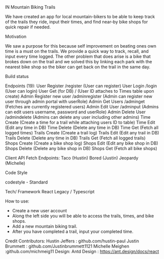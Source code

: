 IN Mountain Biking Trails

We have created an app for local mountain-bikers to be able to keep track of the trails they ride, input their times, and find near-by bike shops for quick repair if needed. 

Motivation

We saw a purpose for this because self improvement on beating ones own time is a must on the trails. We provide a quick way to track, recall, and input every time logged. The other problem that does arise is a bike that brokes down on the trail and we solved this by linking each park with the nearest bike shop so the biker can get back on the trail in the same day. 

Build status

Endpoints (19):
User Register /register (User can register)
User Login /login (User can login)
User Get (for DB) / (User ID attaches to Times table upon create)
Admin Register new user /adminregister (Admin can register new user through admin portal with userRole)
Admin Get Users /adminget (Fetches are currently registered users)
Admin Edit User /adminput (Admins can edit users username, password and userRole)
Admin Delete User /admindelete (Admins can delete any user including other admins)
Time Create (Create a time for a trail while attaching users ID to table)
Time Edit (Edit any time in DB)
Time Delete (Delete any time in DB)
Time Get (Fetch all logged times)
Trails Create (Create a trail log)
Trails Edit (Edit any trail in DB)
Trails Delete (Delete any time in DB)
Trails Get (Fetch all logged trails)
Shops Create (Create a bike shop log)
Shops Edit (Edit any bike shop in DB)
Shops Delete (Delete any bike shop in DB)
Shops Get (Fetch all bike shops)

Client API Fetch Endpoints:
Taco (Hustin)
Bored (Justin)
Jeopardy (Michelle)


Code Style

codestyle - Standard


Tech/ Framework 
React Legacy / Typescript

How to use:
- Create a new user account
- Along the left side you will be able to access the trails, times, and bike shops.
- Add a new mountain biking trail.
- After you have completed a trail, input your completed time.

Credit
Contributors: 
Hustin Jeffers : github.com/hustin-paul
Justin Brummett : github.com/Justinbrummett1121
Michelle Meighen :github.com/michmeig11
Design: 
Antd Design : https://ant.design/docs/react
